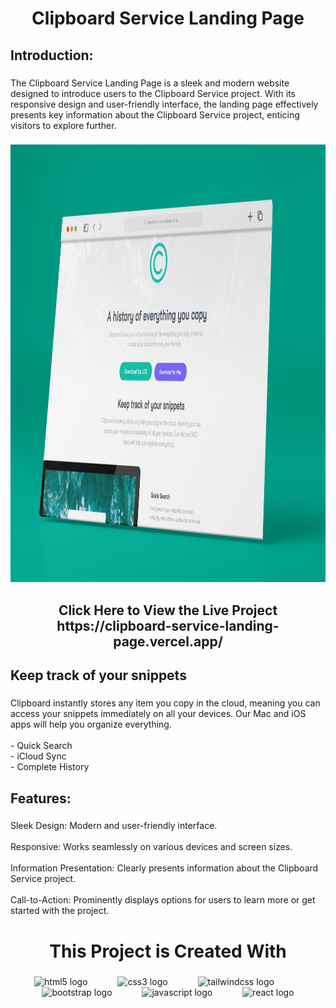 <h1 align="center">Clipboard Service Landing Page</h1>

###

<h2 align="left">Introduction:</h2>

###

<p align="left">The Clipboard Service Landing Page is a sleek and modern website designed to introduce users to the Clipboard Service project. With its responsive design and user-friendly interface, the landing page effectively presents key information about the Clipboard Service project, enticing visitors to explore further.</p>

###

<div align="center">
  <img height="700" src="https://github.com/Shakilkhan223/Clipboard-Service-landing-page/blob/main/images/previewclipboard.jpg?raw=true"  />
</div>

###

<h2 align="center">Click Here to View the Live Project https://clipboard-service-landing-page.vercel.app/</h2>

###

<h2 align="left">Keep track of your snippets</h2>

###

<p align="left">Clipboard instantly stores any item you copy in the cloud, meaning you can access your snippets immediately on all your devices. Our Mac and iOS apps will help you organize everything.<br><br>- Quick Search<br>- iCloud Sync<br>- Complete History</p>

###

<h2 align="left">Features:</h2>

###

<p align="left">Sleek Design: Modern and user-friendly interface.<br><br>Responsive: Works seamlessly on various devices and screen sizes.<br><br>Information Presentation: Clearly presents information about the Clipboard Service project.<br><br>Call-to-Action: Prominently displays options for users to learn more or get started with the project.</p>

###

<h1 align="center">This Project is Created With</h1>

###

<div align="center">
  <img src="https://skillicons.dev/icons?i=html" height="40" alt="html5 logo"  />
  <img width="40" />
  <img src="https://cdn.jsdelivr.net/gh/devicons/devicon/icons/css3/css3-original.svg" height="40" alt="css3 logo"  />
  <img width="40" />
  <img src="https://cdn.jsdelivr.net/gh/devicons/devicon/icons/tailwindcss/tailwindcss-original-wordmark.svg" height="40" alt="tailwindcss logo"  />
  <img width="40" />
  <img src="https://cdn.jsdelivr.net/gh/devicons/devicon/icons/bootstrap/bootstrap-original.svg" height="40" alt="bootstrap logo"  />
  <img width="40" />
  <img src="https://cdn.jsdelivr.net/gh/devicons/devicon/icons/javascript/javascript-original.svg" height="40" alt="javascript logo"  />
  <img width="40" />
  <img src="https://cdn.jsdelivr.net/gh/devicons/devicon/icons/react/react-original.svg" height="40" alt="react logo"  />
</div>

###
